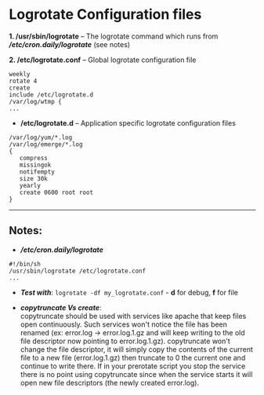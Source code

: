 Logrotate Configuration files
=============================

**1. /usr/sbin/logrotate** – The logrotate command which runs from _**/etc/cron.daily/logrotate**_ (see notes)

**2. /etc/logrotate.conf** – Global logrotate configuration file

```
weekly
rotate 4
create
include /etc/logrotate.d
/var/log/wtmp {
...
```
- **/etc/logrotate.d** – Application specific logrotate configuration files

```
/var/log/yum/*.log
/var/log/emerge/*.log
{
   compress
   missingok
   notifempty
   size 30k
   yearly
   create 0600 root root
}
```

---

Notes:
------

- _**/etc/cron.daily/logrotate**_

```
#!/bin/sh
/usr/sbin/logrotate /etc/logrotate.conf
...
```
- _**Test with**_: `logrotate -df my_logrotate.conf` - **d** for debug, **f** for file

- _**copytruncate Vs create**_:  
copytruncate should be used with services like apache that keep files open
continuously. Such services won't notice the file has been renamed (ex:
error.log -> error.log.1.gz and will keep writing to the old file descriptor now
pointing to error.log.1.gz). copytruncate won't change the file descriptor, it
will simply copy the contents of the current file to a new file (error.log.1.gz)
then truncate to 0 the current one and continue to write there. If in your
prerotate script you stop the service there is no point using copytruncate since
when the service starts it will open new file descriptors (the newly created
error.log).
